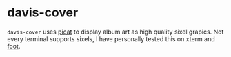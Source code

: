 # davis-cover

`davis-cover` uses [picat](https://github.com/SimonPersson/picat) to display
album art as high quality sixel grapics. Not every terminal supports sixels, I
have personally tested this on xterm and [foot](https://codeberg.org/dnkl/foot).
